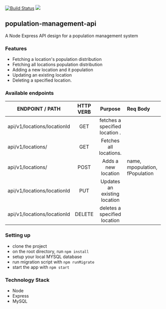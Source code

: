 [![Build Status](https://travis-ci.org/OlatunjiYso/population-management-api.svg?branch=develop)](https://travis-ci.org/OlatunjiYso/population-management-api)
<a href="https://codeclimate.com/github/OlatunjiYso/population-management-api/maintainability"><img src="https://api.codeclimate.com/v1/badges/2e0ba303c89b989631ee/maintainability" /></a>



## population-management-api
A Node Express API design for a population management system

### Features
- Fetching a location's population distribution
- Fetching all locations population distribution
- Adding a new location and it population
- Updating an existing location
- Deleting a specified location.




### Available endpoints


|        ENDPOINT / PATH         |    HTTP VERB      |             Purpose                |         Req Body
|--------------------------------|:-----------------:|:----------------------------------:|:--------------------------------
|  api/v1/locations/locationId   |     GET           | fetches a specified location .     |       
|  api/v1/locations/             |     GET           | Fetches all locations.             | 
|  api/v1/locations/             |     POST          | Adds a new location                | name, mpopulation, fPopulation
|  api/v1/locations/locationId   |     PUT           | Updates an existing location       |
|  api/v1/locations/locationId   |     DELETE        | deletes a specified location       |






### Setting up 
- clone the project
- on the root directory, run `npm install`
- setup your local MYSQL database
- run migration script with `npm runMigrate`
- start the app with `npm start`





### Technology Stack
- Node 
- Express
- MySQL
